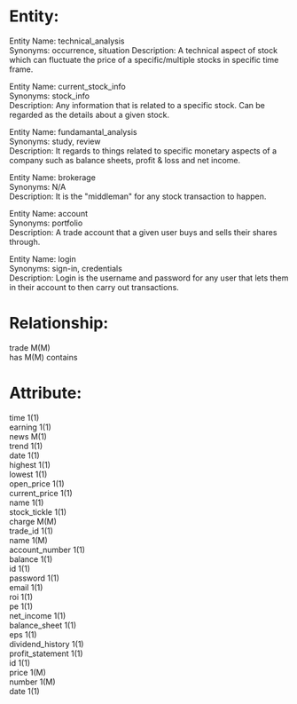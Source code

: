 
# Entity:

Entity Name: technical_analysis  
Synonyms: occurrence, situation
Description: A technical aspect of stock which can fluctuate the price of a specific/multiple stocks in specific time frame.

Entity Name: current_stock_info  
Synonyms: stock_info  
Description: Any information that is related to a specific stock. Can be regarded as the details about a given stock.

Entity Name: fundamantal_analysis  
Synonyms: study, review  
Description: It regards to things related to specific monetary aspects of a company such as balance sheets, profit & loss and net income.

Entity Name: brokerage  
Synonyms: N/A  
Description: It is the "middleman" for any stock transaction to happen.

Entity Name: account  
Synonyms: portfolio   
Description: A trade account that a given user buys and sells their shares through.

Entity Name: login  
Synonyms: sign-in, credentials  
Description: Login is the username and password for any user that lets them in their account to then carry out transactions.

# Relationship:
trade M(M)  
has M(M) 
contains  

# Attribute:
time 1(1)      
earning 1(1)   
news M(1)    
trend 1(1)   
date 1(1)    
highest 1(1)   
lowest 1(1)   
open_price 1(1)    
current_price 1(1)   
name 1(1)   
stock_tickle 1(1)    
charge M(M)    
trade_id 1(1)    
name 1(M)   
account_number 1(1)    
balance 1(1)    
id 1(1)   
password 1(1)    
email 1(1)    
roi 1(1)    
pe 1(1)   
net_income 1(1)   
balance_sheet 1(1)    
eps 1(1)   
dividend_history 1(1)   
profit_statement 1(1)    
id 1(1)   
price 1(M)  
number 1(M)  
date 1(1)  


